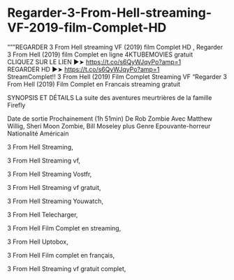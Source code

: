 # Regarder-3-From-Hell-streaming-VF-2019-film-Complet-HD
”””REGARDER 3 From Hell streaming VF (2019) film Complet HD , Regarder 3 From Hell (2019) film Complet en ligne 4KTUBEMOVIES gratuit
<br>
CLIQUEZ SUR LE LIEN ▶➤  https://t.co/s6QyWJqyPo?amp=1
<br>
REGARDER HD ▶➤  https://t.co/s6QyWJqyPo?amp=1
<br>
StreamComplet!!  3 From Hell (2019) Film Complet Streaming VF “Regarder  3 From Hell (2019) Film Complet en Francais streaming gratuit

SYNOPSIS ET DÉTAILS
La suite des aventures meurtrières de la famille Firefly

Date de sortie Prochainement (1h 51min)
De Rob Zombie
Avec Matthew Willig, Sheri Moon Zombie, Bill Moseley plus
Genre Epouvante-horreur
Nationalité Américain

 3 From Hell Streaming,
 
 3 From Hell Streaming vf,
 
 3 From Hell Streaming Vostfr,
 
 3 From Hell Streaming vf gratuit,
 
 3 From Hell Streaming Youwatch,
 
 3 From Hell Telecharger,
 
 3 From Hell Film Complet en streaming,
 
 3 From Hell Uptobox,
 
 3 From Hell Film complet en français,
 
 3 From Hell Streaming vf gratuit complet,

